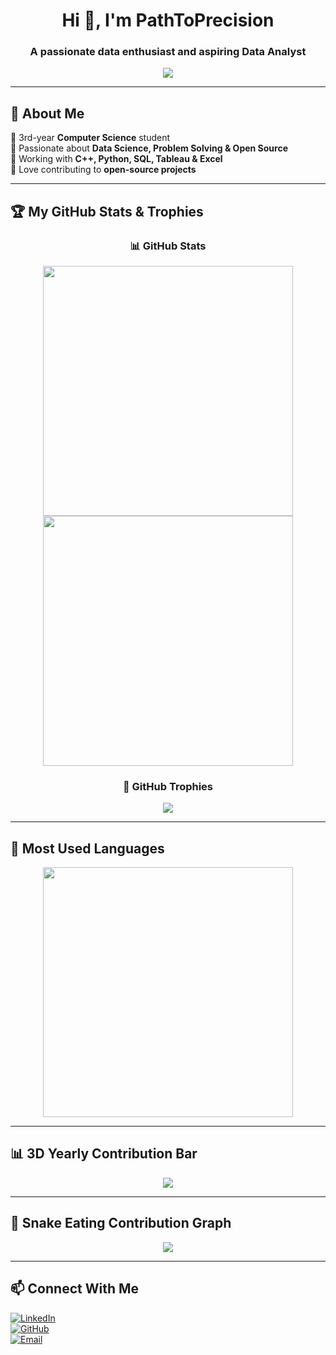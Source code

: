 <h1 align="center">Hi 👋, I'm PathToPrecision</h1>
<h3 align="center">A passionate data enthusiast and aspiring Data Analyst</h3>

<p align="center">
  <img src="https://readme-typing-svg.herokuapp.com?font=Fira+Code&weight=600&size=22&pause=1000&color=34D1BF&width=450&lines=Welcome+to+my+GitHub!;Aspiring+Data+Analyst;Problem+Solver+%26+Tech+Lover" />
</p>

---

## 🚀 About Me  
🔹 3rd-year **Computer Science** student  
🔹 Passionate about **Data Science, Problem Solving & Open Source**  
🔹 Working with **C++, Python, SQL, Tableau & Excel**  
🔹 Love contributing to **open-source projects**  

---

## 🏆 My GitHub Stats & Trophies  
<div align="center">

  ### 📊 GitHub Stats  
  <img src="https://github-readme-stats.vercel.app/api?username=PathToPrecision&show_icons=true&theme=tokyonight&hide_border=true" width="400" />
  <img src="https://streak-stats.demolab.com?user=PathToPrecision&theme=tokyonight&hide_border=true" width="400" />

  ### 🏅 GitHub Trophies  
  <img src="https://github-profile-trophy.vercel.app/?username=PathToPrecision&theme=onedark&row=1&column=7&margin-w=15" />

  

</div>

---

## 📌 Most Used Languages  
<p align="center">
  <img src="https://github-readme-stats.vercel.app/api/top-langs/?username=PathToPrecision&layout=compact&theme=tokyonight&hide_border=true" width="400" />
</p>

---

## 📊 3D Yearly Contribution Bar  
<p align="center">
  <img src="https://github-readme-activity-graph.vercel.app/graph?username=PathToPrecision&theme=github" />
</p>

---


## 🐍 Snake Eating Contribution Graph  
<p align="center">
  <img src="https://raw.githubusercontent.com/PathToPrecision/PathToPrecision/output/github-contribution-grid-snake.svg" />
</p>



---

## 📫 Connect With Me  
[![LinkedIn](https://img.shields.io/badge/LinkedIn-0A66C2?style=for-the-badge&logo=linkedin&logoColor=white)](https://www.linkedin.com/in/amardeepsarkar)  
[![GitHub](https://img.shields.io/badge/GitHub-171515?style=for-the-badge&logo=github&logoColor=white)](https://github.com/PathToPrecision)  
[![Email](https://img.shields.io/badge/Email-D14836?style=for-the-badge&logo=gmail&logoColor=white)](mailto:amardeep.sarkarrr@gmail.com)


